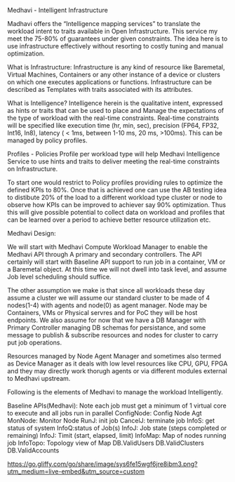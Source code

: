 Medhavi - Intelligent Infrastructure

Madhavi offers the “Intelligence mapping services” to translate the workload
intent to traits available in Open Infrastructure. This service my meet the
75-80% of guarantees under given constraints. The idea here is to use
infrastructure effectively without resorting to costly tuning and manual
optimization.

What is Infrastructure: Infrastructure is any kind of resource like Baremetal,
Virtual Machines, Containers or any other instance of a device or clusters on
which one executes applications or functions. Infrastructure can be described
as Templates with traits associated with its attributes.

What is Intelligence? Intelligence herein is the qualitative intent, expressed
as hints or traits that can be used to place and Manage the expectations of the
type of workload with the real-time constraints.
Real-time constraints will be specified like execution time (hr, min, sec),
precision (FP64, FP32, Int16, In8), latency ( < 1ms, between 1-10 ms,
20 ms, >100ms). This can be managed by policy profiles.

Profiles - Policies Profile per workload type will help Medhavi Intelligence
Service to use hints and traits to deliver meeting the real-time constraints
on Infrastructure.

To start one would restrict to Policy profiles providing rules to optimize the
defined KPIs to 80%. Once that is achieved one can use the AB testing idea to
distibute 20% of the load to a different workload type cluster or node to
observe how KPIs can be improved to achiever say 90% optimization.
Thus this will give possible potential to collect data on workload and profiles
that can be learned over a period to achieve better resource utilization etc.

Medhavi Design:

We will start with Medhavi Compute Workload Manager to enable the Medhavi API through A primary and secondary controllers. The API certainly will start with Baseline API support to run job in a container, VM or a Baremetal object. At this time we will not dwell into task level, and assume Job level scheduling should suffice.

The other assumption we make is that since all workloads these day assume a cluster we will assume our standard cluster to be made of 4 nodes(1-4) with agents and node(0) as agent manager. Node may be Containers, VMs or Physical servres and for PoC they will be host endpoints. We also assume for now that we have a DB Manager with Primary Controller managing DB schemas for persistance, and some message to publish & subscribe resources and nodes for cluster to carry put job operations.

Resources managed by Node Agent Manager and sometimes also termed as Device Manager as it deals with low level resources like CPU, GPU, FPGA and they may directly work thorugh agents or via different modules external to Medhavi upstream.
 
Following is the elements of Medhavi to manage the workload Intelligently.

Baseline APIs(Medhavi): Note each job must get a minimum of 1 virtual core to execute and all jobs run in parallel
ConfigNode: Config Node Agt
MonNode: Monitor Node
RunJ: init job
CancelJ: terminate job
InfoS: get status of system
InfoQ:status of Job(s)
InfoJ: Job state (steps completed or remaining)
InfoJ: Timit (start, elapsed, limit)
InfoMap: Map of nodes running job
InfoTopo: Topology view of Map
DB.ValidUsers
DB.ValidClusters
DB.ValidAccounts

https://go.gliffy.com/go/share/image/sys6fe15wgf6jre8ibm3.png?utm_medium=live-embed&utm_source=custom
